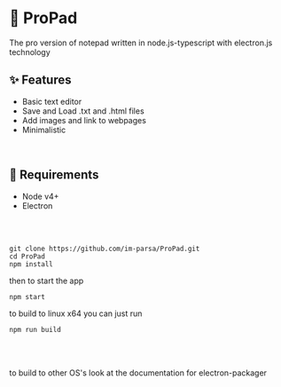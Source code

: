 # 📘 ProPad
The pro version of notepad written in node.js-typescript with electron.js technology


## ✨ Features
* Basic text editor
* Save and Load .txt and .html files
* Add images and link to webpages
* Minimalistic

<br/>

## 🎈 Requirements

* Node v4+
* Electron

<br/><br/>

```
git clone https://github.com/im-parsa/ProPad.git
cd ProPad
npm install
```
then to start the app
```
npm start
```

to build to linux x64 you can just run
``` 
npm run build
```

<br/><br/>

to build to other OS's look at the documentation for electron-packager
